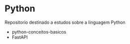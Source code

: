 # Python
Repositorio destinado a estudos sobre a linguagem Python

- python-conceitos-basicos
- FastAPI
